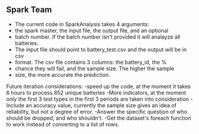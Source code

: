 ## Spark Team
* The current code in SparkAnalysis takes 4 arguments:
* the spark master, the input file, the output file, and an optional
* batch number. If the batch number isn't provided it will analayze all batteries.
* The input file should point to battery_test.csv and the output will be in csv
* format. The csv file contains 3 columns: the battery_id, the %
* chance they will fail, and the sample size. The higher the sample
* size, the more accurate the prediction.

Future iteration considerations:
-speed up the code, at the moment it takes 6 hours to process 852 unique 
batteries
-More indicators, at the moment only the first 3 test types in the first 3
periods are taken into consideration
-Include an accuracy value, currently the sample size gives an idea of reliability, but not a degree of error.
-Answer the specific question of who should be dropped, and who shouldn't.
-Get the dataset's foreach function to work instead of converting to a list
of rows.
